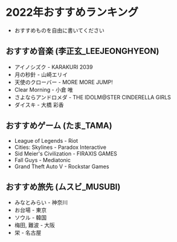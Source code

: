 # 2022年おすすめランキング
- おすすめものを自由に書いてください

## おすすめ音楽 (李正玄_LEEJEONGHYEON)
- アイノシズク - KARAKURI 2039
- 月の秒針 - 山崎エリイ
- 天使のクローバー - MORE MORE JUMP!
- Clear Morning - 小倉 唯
- さよならアンドロメダ - THE IDOLM@STER CINDERELLA GIRLS
- ダイスキ - 大橋 彩香

## おすすめゲーム (たま_TAMA)
- League of Legends - Riot
- Cities: Skylines - Paradox Interactive
- Sid Meier's Civilization - FIRAXIS GAMES
- Fall Guys - Mediatonic
- Grand Theft Auto V - Rockstar Games

## おすすめ旅先 (ムスビ_MUSUBI)
- みなとみらい - 神奈川
- お台場 - 東京
- ソウル - 韓国
- 梅田, 難波 - 大阪
- 栄 - 名古屋
